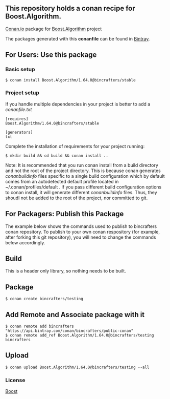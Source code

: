 ## This repository holds a conan recipe for Boost.Algorithm.

[Conan.io](https://conan.io) package for [Boost.Algorithm](https://github.com/Boostorg/Algorithm) project

The packages generated with this **conanfile** can be found in [Bintray](https://bintray.com/bincrafters/conan-public/Boost.Algorithm%3Abincrafters).

## For Users: Use this package

### Basic setup

    $ conan install Boost.Algorithm/1.64.0@bincrafters/stable

### Project setup

If you handle multiple dependencies in your project is better to add a *conanfile.txt*

    [requires]
    Boost.Algorithm/1.64.0@bincrafters/stable

    [generators]
    txt

Complete the installation of requirements for your project running:</small></span>

    $ mkdir build && cd build && conan install ..
	
Note: It is recommended that you run conan install from a build directory and not the root of the project directory.  This is because conan generates *conanbuildinfo* files specific to a single build configuration which by default comes from an autodetected default profile located in ~/.conan/profiles/default .  If you pass different build configuration options to conan install, it will generate different *conanbuildinfo* files.  Thus, they shoudl not be added to the root of the project, nor committed to git. 

## For Packagers: Publish this Package

The example below shows the commands used to publish to bincrafters conan repository. To publish to your own conan respository (for example, after forking this git repository), you will need to change the commands below accordingly. 

## Build  

This is a header only library, so nothing needs to be built.

## Package 

    $ conan create bincrafters/testing
	
## Add Remote and Associate package with it

	$ conan remote add bincrafters "https://api.bintray.com/conan/bincrafters/public-conan"
	$ conan remote add_ref Boost.Algorithm/1.64.0@bincrafters/testing bincrafters

## Upload

    $ conan upload Boost.Algorithm/1.64.0@bincrafters/testing --all

### License
[Boost](LICENSE)
